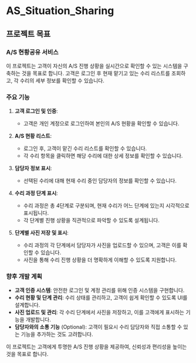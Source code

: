 # AS_Situation_Sharing

## 프로젝트 목표

### A/S 현황공유 서비스

이 프로젝트는 고객이 자신의 A/S 진행 상황을 실시간으로 확인할 수 있는 시스템을 구축하는 것을 목표로 합니다. 고객은 로그인 후 현재 맡기고 있는 수리 리스트를 조회하고, 각 수리의 세부 정보를 확인할 수 있습니다.

### 주요 기능

1. **고객 로그인 및 인증**:
    - 고객은 개인 계정으로 로그인하여 본인의 A/S 현황을 확인할 수 있습니다.

2. **A/S 현황 리스트**:
    - 로그인 후, 고객이 맡긴 수리 리스트를 확인할 수 있습니다.
    - 각 수리 항목을 클릭하면 해당 수리에 대한 상세 정보를 확인할 수 있습니다.

3. **담당자 정보 표시**:
    - 선택된 수리에 대해 현재 수리 중인 담당자의 정보를 확인할 수 있습니다.

4. **수리 과정 단계 표시**:
    - 수리 과정은 총 4단계로 구분되며, 현재 수리가 어느 단계에 있는지 시각적으로 표시됩니다.
    - 각 단계별 진행 상황을 직관적으로 파악할 수 있도록 설계됩니다.

5. **단계별 사진 저장 및 표시**:
    - 수리 과정의 각 단계에서 담당자가 사진을 업로드할 수 있으며, 고객은 이를 확인할 수 있습니다.
    - 사진을 통해 수리 진행 상황을 더 명확하게 이해할 수 있도록 지원합니다.

### 향후 개발 계획

- **고객 인증 시스템**: 안전한 로그인 및 계정 관리를 위해 인증 시스템을 구현합니다.
- **수리 현황 및 단계 관리**: 수리 상태를 관리하고, 고객이 쉽게 확인할 수 있도록 UI를 설계합니다.
- **사진 업로드 및 관리**: 각 수리 단계에서 사진을 저장하고, 이를 고객에게 표시하는 기능을 개발합니다.
- **담당자와의 소통 기능** (Optional): 고객이 필요시 수리 담당자와 직접 소통할 수 있는 기능을 추가하는 것도 고려합니다.

이 프로젝트는 고객에게 투명한 A/S 진행 상황을 제공하여, 신뢰성과 편리성을 높이는 것을 목표로 합니다.
